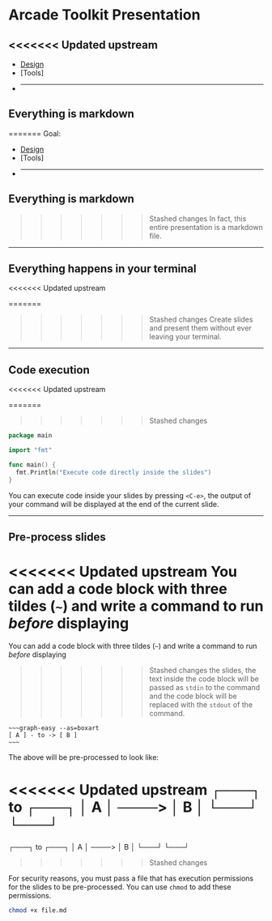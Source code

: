 # Arcade Toolkit Presentation

## <<<<<<< Updated upstream

- [Design](README.md#design-principles)
- [Tools]
- ***

## Everything is markdown

=======
Goal:

- [Design](README.md#design-principles)
- [Tools]
- ***

## Everything is markdown

> > > > > > > Stashed changes
> > > > > > > In fact, this entire presentation is a markdown file.

---

## Everything happens in your terminal

<<<<<<< Updated upstream

=======

> > > > > > > Stashed changes
> > > > > > > Create slides and present them without ever leaving your terminal.

---

## Code execution

<<<<<<< Updated upstream

=======

> > > > > > > Stashed changes

```go
package main

import "fmt"

func main() {
  fmt.Println("Execute code directly inside the slides")
}
```

You can execute code inside your slides by pressing `<C-e>`,
the output of your command will be displayed at the end of the current slide.

---

## Pre-process slides

<<<<<<< Updated upstream
You can add a code block with three tildes (`~`) and write a command to run _before_ displaying
=======
You can add a code block with three tildes (`~`) and write a command to run _before_ displaying

> > > > > > > Stashed changes
> > > > > > > the slides, the text inside the code block will be passed as `stdin` to the command
> > > > > > > and the code block will be replaced with the `stdout` of the command.

```
~~~graph-easy --as=boxart
[ A ] - to -> [ B ]
~~~
```

The above will be pre-processed to look like:

<<<<<<< Updated upstream
┌───┐ to ┌───┐
│ A │ ────> │ B │
└───┘ └───┘
=======
┌───┐ to ┌───┐
│ A │ ────> │ B │
└───┘ └───┘

> > > > > > > Stashed changes

For security reasons, you must pass a file that has execution permissions
for the slides to be pre-processed. You can use `chmod` to add these permissions.

```bash
chmod +x file.md
```
